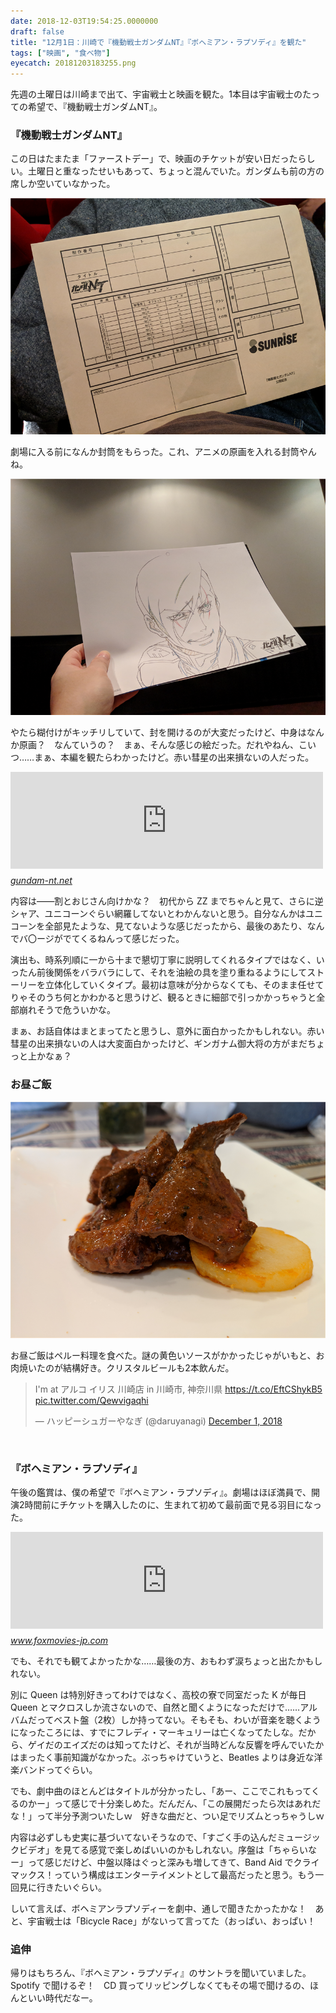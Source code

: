 ```yaml
---
date: 2018-12-03T19:54:25.0000000
draft: false
title: "12月1日：川崎で『機動戦士ガンダムNT』『ボヘミアン・ラプソディ』を観た"
tags: ["映画", "食べ物"]
eyecatch: 20181203183255.png
---
```

<p>先週の土曜日は川崎まで出て、宇宙戦士と映画を観た。1本目は宇宙戦士のたっての希望で、『機動戦士ガンダムNT』。</p>

<div class="section">
<h3>『機動戦士ガンダムNT』</h3>
<p>この日はたまたま「ファーストデー」で、映画のチケットが安い日だったらしい。土曜日と重なったせいもあって、ちょっと混んでいた。ガンダムも前の方の席しか空いていなかった。</p><p><span itemscope itemtype="http://schema.org/Photograph"><img src="20181203183255.png" alt="f:id:daruyanagi:20181203183255p:plain" title="f:id:daruyanagi:20181203183255p:plain" class="hatena-fotolife" itemprop="image"></span></p><p>劇場に入る前になんか封筒をもらった。これ、アニメの原画を入れる封筒やんね。</p><p><span itemscope itemtype="http://schema.org/Photograph"><img src="20181203183229.png" alt="f:id:daruyanagi:20181203183229p:plain" title="f:id:daruyanagi:20181203183229p:plain" class="hatena-fotolife" itemprop="image"></span></p><p>やたら糊付けがキッチリしていて、封を開けるのが大変だったけど、中身はなんか原画？　なんていうの？　まぁ、そんな感じの絵だった。だれやねん、こいつ……まぁ、本編を観たらわかったけど。赤い彗星の出来損ないの人だった。</p><p><iframe src="https://hatenablog-parts.com/embed?url=http%3A%2F%2Fgundam-nt.net%2F" title="『機動戦士ガンダムＮＴ（ナラティブ）』公式サイト" class="embed-card embed-webcard" scrolling="no" frameborder="0" style="display: block; width: 100%; height: 155px; max-width: 500px; margin: 10px 0px;"></iframe><cite class="hatena-citation"><a href="http://gundam-nt.net/">gundam-nt.net</a></cite></p><p>内容は――割とおじさん向けかな？　初代から ZZ までちゃんと見て、さらに逆シャア、ユニコーンぐらい網羅してないとわかんないと思う。自分なんかはユニコーンを全部見たような、見てないような感じだったから、最後のあたり、なんでバ〇ージがでてくるねんって感じだった。</p><p>演出も、時系列順に一から十まで懇切丁寧に説明してくれるタイプではなく、いったん前後関係をバラバラにして、それを油絵の具を塗り重ねるようにしてストーリーを立体化していくタイプ。最初は意味が分からなくても、そのまま任せてりゃそのうち何とかわかると思うけど、観るときに細部で引っかかっちゃうと全部崩れそうで危ういかな。</p><p>まぁ、お話自体はまとまってたと思うし、意外に面白かったかもしれない。赤い彗星の出来損ないの人は大変面白かったけど、ギンガナム御大将の方がまだちょっと上かなぁ？</p>

</div>
<div class="section">
<h3>お昼ご飯</h3>
<p><span itemscope itemtype="http://schema.org/Photograph"><img src="20181203193614.png" alt="f:id:daruyanagi:20181203193614p:plain" title="f:id:daruyanagi:20181203193614p:plain" class="hatena-fotolife" itemprop="image"></span></p><p>お昼ご飯はペルー料理を食べた。謎の黄色いソースがかかったじゃがいもと、お肉焼いたのが結構好き。クリスタルビールも2本飲んだ。</p><p><blockquote class="twitter-tweet" data-lang="HASH(0xeafd718)"><p lang="ja" dir="ltr">I&#39;m at アルコ イリス 川崎店 in 川崎市, 神奈川県 <a href="https://t.co/EftCShykB5">https://t.co/EftCShykB5</a> <a href="https://t.co/Qewvigaqhi">pic.twitter.com/Qewvigaqhi</a></p>&mdash; ハッピーシュガーやなぎ (@daruyanagi) <a href="https://twitter.com/daruyanagi/status/1068703198163206144?ref_src=twsrc%5Etfw">December 1, 2018</a></blockquote><script async src="https://platform.twitter.com/widgets.js" charset="utf-8"></script><br />
</p>

</div>
<div class="section">
<h3>『ボヘミアン・ラプソディ』</h3>
<p>午後の鑑賞は、僕の希望で『ボヘミアン・ラプソディ』。劇場はほぼ満員で、開演2時間前にチケットを購入したのに、生まれて初めて最前面で見る羽目になった。</p><p><iframe src="https://hatenablog-parts.com/embed?url=http%3A%2F%2Fwww.foxmovies-jp.com%2Fbohemianrhapsody%2F" title="映画『ボヘミアン・ラプソディ』公式サイト 大ヒット上映中！" class="embed-card embed-webcard" scrolling="no" frameborder="0" style="display: block; width: 100%; height: 155px; max-width: 500px; margin: 10px 0px;"></iframe><cite class="hatena-citation"><a href="http://www.foxmovies-jp.com/bohemianrhapsody/">www.foxmovies-jp.com</a></cite></p><p>でも、それでも観てよかったかな……最後の方、おもわず涙ちょっと出たかもしれない。</p><p>別に Queen は特別好きってわけではなく、高校の寮で同室だった K が毎日 Queen とマクロスしか流さないので、自然と聞くようになっただけで……アルバムだってベスト盤（2枚）しか持ってない。そもそも、わいが音楽を聴くようになったころには、すでにフレディ・マーキュリーは亡くなってたしな。だから、ゲイだのエイズだのは知ってたけど、それが当時どんな反響を呼んでいたかはまったく事前知識がなかった。ぶっちゃけていうと、Beatles よりは身近な洋楽バンドってぐらい。</p><p>でも、劇中曲のほとんどはタイトルが分かったし、「あー、ここでこれもってくるのかー」って感じで十分楽しめた。だんだん、「この展開だったら次はあれだな！」って半分予測ついたしｗ　好きな曲だと、つい足でリズムとっちゃうしｗ</p><p>内容は必ずしも史実に基づいてないそうなので、「すごく手の込んだミュージックビデオ」を見てる感覚で楽しめばいいのかもしれない。序盤は「ちゃらいなー」って感じだけど、中盤以降はぐっと深みも増してきて、Band Aid でクライマックス！っていう構成はエンターテイメントとして最高だったと思う。もう一回見に行きたいぐらい。</p><p>しいて言えば、ボヘミアンラプソディーを劇中、通しで聞きたかったかな！　あと、宇宙戦士は「Bicycle Race」がないって言ってた（おっぱい、おっぱい！</p>

</div>
<div class="section">
<h3>追伸</h3>
<p>帰りはもちろん、『ボヘミアン・ラプソディ』のサントラを聞いていました。Spotify で聞けるぞ！　CD 買ってリッピングしなくてもその場で聞けるの、ほんといい時代だなー。</p>

</div>